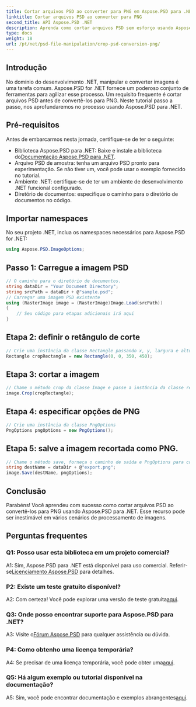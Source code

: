 ```yaml
---
title: Cortar arquivos PSD ao converter para PNG em Aspose.PSD para .NET
linktitle: Cortar arquivos PSD ao converter para PNG
second_title: API Aspose.PSD .NET
description: Aprenda como cortar arquivos PSD sem esforço usando Aspose.PSD para .NET. Siga nosso guia passo a passo para uma conversão perfeita para PNG.
type: docs
weight: 18
url: /pt/net/psd-file-manipulation/crop-psd-conversion-png/
---
```

## Introdução
No domínio do desenvolvimento .NET, manipular e converter imagens é uma tarefa comum. Aspose.PSD for .NET fornece um poderoso conjunto de ferramentas para agilizar esse processo. Um requisito frequente é cortar arquivos PSD antes de convertê-los para PNG. Neste tutorial passo a passo, nos aprofundaremos no processo usando Aspose.PSD para .NET.
## Pré-requisitos
Antes de embarcarmos nesta jornada, certifique-se de ter o seguinte:
-  Biblioteca Aspose.PSD para .NET: Baixe e instale a biblioteca do[Documentação Aspose.PSD para .NET](https://reference.aspose.com/psd/net/).
- Arquivo PSD de amostra: tenha um arquivo PSD pronto para experimentação. Se não tiver um, você pode usar o exemplo fornecido no tutorial.
- Ambiente .NET: certifique-se de ter um ambiente de desenvolvimento .NET funcional configurado.
- Diretório de documentos: especifique o caminho para o diretório de documentos no código.
## Importar namespaces
No seu projeto .NET, inclua os namespaces necessários para Aspose.PSD for .NET:
```csharp
using Aspose.PSD.ImageOptions;
```
## Passo 1: Carregue a imagem PSD
```csharp
// O caminho para o diretório de documentos.
string dataDir = "Your Document Directory";
string srcPath = dataDir + @"sample.psd";
// Carregar uma imagem PSD existente
using (RasterImage image = (RasterImage)Image.Load(srcPath))
{
    // Seu código para etapas adicionais irá aqui
}
```
## Etapa 2: definir o retângulo de corte
```csharp
// Crie uma instância da classe Rectangle passando x, y, largura e altura
Rectangle cropRectangle = new Rectangle(0, 0, 350, 450);
```
## Etapa 3: cortar a imagem
```csharp
// Chame o método crop da classe Image e passe a instância da classe retângulo
image.Crop(cropRectangle);
```
## Etapa 4: especificar opções de PNG
```csharp
// Crie uma instância da classe PngOptions
PngOptions pngOptions = new PngOptions();
```
## Etapa 5: salve a imagem recortada como PNG.
```csharp
// Chame o método save, forneça o caminho de saída e PngOptions para converter o arquivo PSD em PNG e salve a saída
string destName = dataDir + @"export.png";
image.Save(destName, pngOptions);
```
## Conclusão

Parabéns! Você aprendeu com sucesso como cortar arquivos PSD ao convertê-los para PNG usando Aspose.PSD para .NET. Esse recurso pode ser inestimável em vários cenários de processamento de imagens.

## Perguntas frequentes

### Q1: Posso usar esta biblioteca em um projeto comercial?

 A1: Sim, Aspose.PSD para .NET está disponível para uso comercial. Referir-se[Licenciamento Aspose.PSD](https://purchase.aspose.com/buy) para detalhes.

### P2: Existe um teste gratuito disponível?

 A2: Com certeza! Você pode explorar uma versão de teste gratuita[aqui](https://releases.aspose.com/).

### Q3: Onde posso encontrar suporte para Aspose.PSD para .NET?

 A3: Visite o[Fórum Aspose.PSD](https://forum.aspose.com/c/psd/34) para qualquer assistência ou dúvida.

### P4: Como obtenho uma licença temporária?

 A4: Se precisar de uma licença temporária, você pode obter uma[aqui](https://purchase.aspose.com/temporary-license/).

### Q5: Há algum exemplo ou tutorial disponível na documentação?

 A5: Sim, você pode encontrar documentação e exemplos abrangentes[aqui](https://reference.aspose.com/psd/net/).